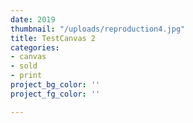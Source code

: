 ```yaml
---
date: 2019
thumbnail: "/uploads/reproduction4.jpg"
title: TestCanvas 2
categories:
- canvas
- sold
- print
project_bg_color: ''
project_fg_color: ''

---
```

